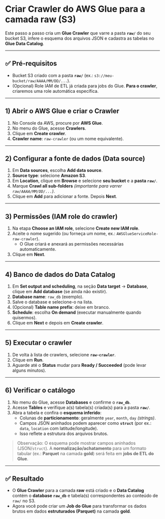 
# Criar **Crawler** do AWS Glue para a camada **raw** (S3)

Este passo a passo cria um **Glue Crawler** que varre a pasta **`raw/`** do seu bucket S3, infere o esquema dos arquivos JSON e cadastra as tabelas no **Glue Data Catalog**.

---

## ✅ Pré‑requisitos
- Bucket S3 criado com a pasta **`raw/`** (ex.: `s3://meu-bucket/raw/AAAA/MM/DD/...`).
- (Opcional) Role IAM de ETL já criada para jobs do Glue. **Para o crawler**, criaremos uma role automática específica.

---

## 1) Abrir o AWS Glue e criar o Crawler
1. No Console da AWS, procure por **AWS Glue**.
2. No menu do Glue, acesse **Crawlers**.
3. Clique em **Create crawler**.
4. **Crawler name**: `raw-crawler` (ou um nome equivalente).

---

## 2) Configurar a fonte de dados (Data source)
1. Em **Data sources**, escolha **Add data source**.
2. **Source type**: selecione **Amazon S3**.
3. Em **Location**, clique em **Browse** e selecione **seu bucket** e a **pasta `raw/`**.
4. Marque **Crawl all sub-folders** *(importante para varrer `raw/AAAA/MM/DD/...`)*.
5. Clique em **Add** para adicionar a fonte. Depois **Next**.

---

## 3) Permissões (IAM role do crawler)
1. Na etapa **Choose an IAM role**, selecione **Create new IAM role**.
2. Aceite o nome sugerido (ou forneça um nome, ex.: `AWSGlueServiceRole-raw-crawler`).
   - O Glue criará e anexará as permissões necessárias automaticamente.
3. Clique em **Next**.

---

## 4) Banco de dados do Data Catalog
1. Em **Set output and scheduling**, na seção **Data target** → **Database**, clique em **Add database** (se ainda não existir).
2. **Database name**: `raw_db` (exemplo).
3. Salve o database e selecione-o na lista.
4. (Opcional) **Table name prefix**: deixe em branco.
5. **Schedule**: escolha **On demand** (executar manualmente quando quisermos).
6. Clique em **Next** e depois em **Create crawler**.

---

## 5) Executar o crawler
1. De volta à lista de crawlers, selecione **`raw-crawler`**.
2. Clique em **Run**.
3. Aguarde até o **Status** mudar para **Ready / Succeeded** (pode levar alguns minutos).

---

## 6) Verificar o catálogo
1. No menu do Glue, acesse **Databases** e confirme o **`raw_db`**.
2. Acesse **Tables** e verifique a(s) tabela(s) criada(s) para a pasta **`raw/`**.
3. Abra a tabela e confira o **esquema inferido**:
   - Colunas de **particionamento**: geralmente `year`, `month`, `day` *(strings)*.
   - Campos JSON aninhados podem aparecer como **`struct`** (por ex.: `data`, `location` com latitude/longitude).
   - Isso reflete a estrutura dos arquivos brutos.

> Observação: O esquema pode mostrar campos aninhados (JSON/`struct`). A **normalização/achatamento** para um formato tabular (ex.: **Parquet** na camada **gold**) será feita em **jobs de ETL do Glue**.

---

## ✅ Resultado
- O **Glue Crawler** para a camada **raw** está criado e o **Data Catalog** contém o **database `raw_db`** e tabela(s) correspondentes ao conteúdo de `raw/` no S3.
- Agora você pode criar um **Job do Glue** para transformar os dados brutos em dados **estruturados (Parquet)** na camada **gold**.
